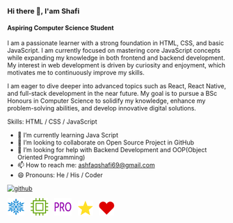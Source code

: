 ### Hi there 👋, I'am Shafi
#### Aspiring Computer Science Student
I am a passionate learner with a strong foundation in HTML, CSS, and basic JavaScript. I am currently focused on mastering core JavaScript concepts while expanding my knowledge in both frontend and backend development. My interest in web development is driven by curiosity and enjoyment, which motivates me to continuously improve my skills.

I am eager to dive deeper into advanced topics such as React, React Native, and full-stack development in the near future. My goal is to pursue a BSc Honours in Computer Science to solidify my knowledge, enhance my problem-solving abilities, and develop innovative digital solutions.

Skills: HTML / CSS / JavaScript

- 🌱 I’m currently learning Java Script 
- 👯 I’m looking to collaborate on Open Source Project in GitHub 
- 🤔 I’m looking for help with Backend Development and OOP(Object Oriented Programming) 
- 📫 How to reach me: ashfaqshafi69@gmail.com 
- 😄 Pronouns: He / His / Coder 


[<img src='https://cdn.jsdelivr.net/npm/simple-icons@3.0.1/icons/github.svg' alt='github' height='40'>](https://github.com/CoderShafi)  

<a href='https://archiveprogram.github.com/'><img src='https://raw.githubusercontent.com/acervenky/animated-github-badges/master/assets/acbadge.gif' width='40' height='40'></a> <a href='https://docs.github.com/en/developers'><img src='https://raw.githubusercontent.com/acervenky/animated-github-badges/master/assets/devbadge.gif' width='40' height='40'></a> <a href='https://github.com/pricing'><img src='https://raw.githubusercontent.com/acervenky/animated-github-badges/master/assets/pro.gif' width='40' height='40'></a> <a href='https://stars.github.com/'><img src='https://raw.githubusercontent.com/acervenky/animated-github-badges/master/assets/starbadge.gif' width='35' height='35'></a> <a href='https://docs.github.com/en/github/supporting-the-open-source-community-with-github-sponsors'><img src='https://raw.githubusercontent.com/acervenky/animated-github-badges/master/assets/sponsorbadge.gif' width='35' height='35'></a> 

